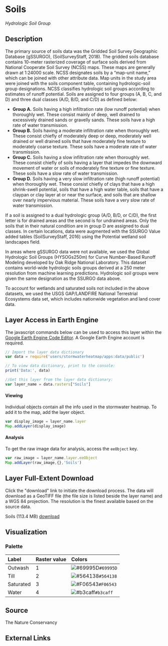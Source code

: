 Soils
================

*Hydrologic Soil Group*

## Description

The primary source of soils data was the Gridded Soil Survey Geographic
Database (gSSURGO), (SoilSurveyStaff, 2018). The gridded soils database
contains 10-meter rasterized coverage of surface soils derived from
National Cooperate Soil Survey (NCSS) maps. These maps are generally
drawn at 1:24000 scale. NCSS designates soils by a “map-unit name,”
which can be joined with other attribute data. Map units in the study
area were joined with the soils component table, containing
hydrologic-soil group designations. NCSS classifies hydrologic soil
groups according to estimates of runoff potential. Soils are assigned to
four groups (A, B, C, and D) and three dual classes (A/D, B/D, and C/D)
as defined below:

-   **Group A.** Soils having a high infiltration rate (low runoff
    potential) when thoroughly wet. These consist mainly of deep, well
    drained to excessively drained sands or gravelly sands. These soils
    have a high rate of water transmission.
-   **Group B.** Soils having a moderate infiltration rate when
    thoroughly wet. These consist chiefly of moderately deep or deep,
    moderately well drained or well drained soils that have moderately
    fine texture to moderately coarse texture. These soils have a
    moderate rate of water transmission.
-   **Group C.** Soils having a slow infiltration rate when thoroughly
    wet. These consist chiefly of soils having a layer that impedes the
    downward movement of water or soils of moderately fine texture or
    fine texture. These soils have a slow rate of water transmission.
-   **Group D.** Soils having a very slow infiltration rate (high runoff
    potential) when thoroughly wet. These consist chiefly of clays that
    have a high shrink-swell potential, soils that have a high water
    table, soils that have a claypan or clay layer at or near the
    surface, and soils that are shallow over nearly impervious material.
    These soils have a very slow rate of water transmission.

If a soil is assigned to a dual hydrologic group (A/D, B/D, or C/D), the
first letter is for drained areas and the second is for undrained areas.
Only the soils that in their natural condition are in group D are
assigned to dual classes. In certain locations, data were augmented with
the SSURGO Value added tables (SoilSurveyStaff, 2016) using the
Potential wetland soil landscapes field.

In areas where gSSURGO data were not available, we used the Global
Hydrologic Soil Groups (HYSOGs250m) for Curve Number-Based Runoff
Modeling developed by Oak Ridge National Laboratory. This dataset
contains world-wide hydrologic soils groups derived at a 250 meter
resolution from machine learning predictions. Hydrologic soil groups
were given the same designation as the SSURGO data above.

To account for wetlands and saturated soils not included in the above
datasets, we used the USGS GAP/LANDFIRE National Terrestrial Ecosystems
data set, which includes nationwide vegetation and land cover data.

## Layer Access in Earth Engine

The javascript commands below can be used to access this layer within
the [Google Earth Engine Code
Editor](https://developers.google.com/earth-engine/guides/playground). A
Google Earth Engine account is required.

``` javascript
// Import the layer data dictionary
var data = require('users/stormwaterheatmap/apps:data/public')

// To view data dictionary, print to the console:
print('Data:', data)

//Get this layer from the layer data dictionary: 
var layer_name = data.rasters["Soils"]
```

#### Viewing

Individual objects contain all the info used in the stormwater heatmap.
To add it to the map, add the layer object.

``` javascript
var display_image = layer_name.layer
Map.addLayer(display_image)
```

#### Analysis

To get the raw image data for analysis, access the `eeObject` key.

``` javascript
var raw_image = layer_name.layer.eeObject
Map.addLayer(raw_image,{},'Soils')
```

## Layer Full-Extent Download

Click the "download" link to initiate the download process. The data will download as a GeoTIFF file (the file size is listed beside the layer name) and a WGS 84 projection. The resolution is the finest available based on the source data.

Soils (113.4 MB) [download](https://storage.googleapis.com/live_data_layers/rasters/Soils.tif)

## Visualization

### Palette

| Label     | Raster value | Colors                                                                    |
|:----------|:-------------|:--------------------------------------------------------------------------|
| Outwash   | 1            | ![\#69995D](https://via.placeholder.com/15/69995D/000000?text=+)`#69995D` |
| Till      | 2            | ![\#564138](https://via.placeholder.com/15/564138/000000?text=+)`#564138` |
| Saturated | 3            | ![\#F06543](https://via.placeholder.com/15/F06543/000000?text=+)`#F06543` |
| Water     | 4            | ![\#b3caff](https://via.placeholder.com/15/b3caff/000000?text=+)`#b3caff` |

## Source

The Nature Conservancy

## External Links
